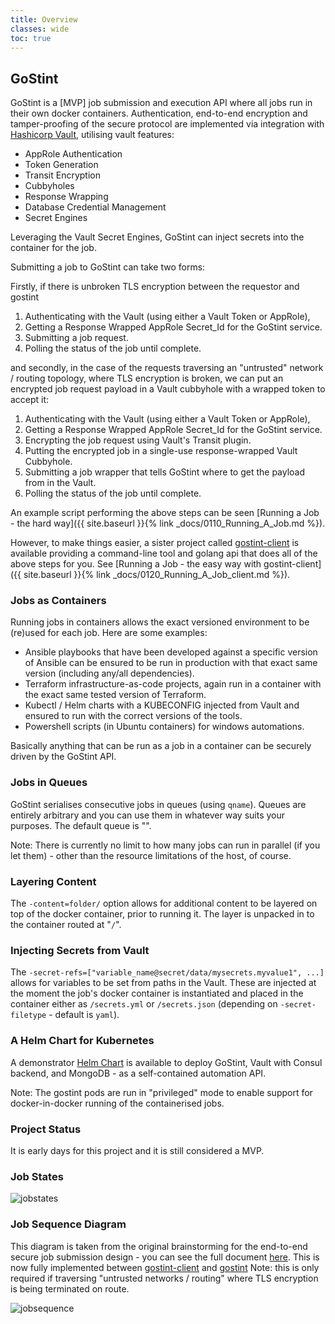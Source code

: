 ```yaml
---
title: Overview
classes: wide
toc: true
---
```

## GoStint
GoStint is a [MVP] job submission and execution API where all jobs run in their
own docker containers.  Authentication, end-to-end encryption and
tamper-proofing of the secure protocol
are implemented via integration with [Hashicorp Vault](https://www.vaultproject.io/),
utilising vault features:

* AppRole Authentication
* Token Generation
* Transit Encryption
* Cubbyholes
* Response Wrapping
* Database Credential Management
* Secret Engines

Leveraging the Vault Secret Engines, GoStint can inject secrets into the container
for the job.

Submitting a job to GoStint can take two forms:

Firstly, if there is unbroken TLS encryption between the requestor and gostint
1. Authenticating with the Vault (using either a Vault Token or AppRole),
2. Getting a Response Wrapped AppRole Secret_Id for the GoStint service.
3. Submitting a job request.
4. Polling the status of the job until complete.

and secondly, in the case of the requests traversing an "untrusted" network /
routing topology, where TLS encryption is broken, we can put an encrypted job
request payload in a Vault cubbyhole with a wrapped token to accept it:

1. Authenticating with the Vault (using either a Vault Token or AppRole),
2. Getting a Response Wrapped AppRole Secret_Id for the GoStint service.
3. Encrypting the job request using Vault's Transit plugin.
4. Putting the encrypted job in a single-use response-wrapped Vault Cubbyhole.
5. Submitting a job wrapper that tells GoStint where to get the payload from in the Vault.
6. Polling the status of the job until complete.

An example script performing the above steps can be seen
[Running a Job - the hard way]({{ site.baseurl }}{% link _docs/0110_Running_A_Job.md %}).

However, to make things easier, a sister project called
[gostint-client](https://github.com/goethite/gostint-client)
is available providing a command-line tool and golang api that does all of the above steps
for you. See
[Running a Job - the easy way with gostint-client]({{ site.baseurl }}{% link _docs/0120_Running_A_Job_client.md %}).

### Jobs as Containers
Running jobs in containers allows the exact versioned environment to be (re)used
for each job. Here are some examples:

* Ansible playbooks that have been developed against a specific version of Ansible
  can be ensured to be run in production with that exact same version (including any/all
  dependencies).
* Terraform infrastructure-as-code projects, again run in a container with the exact
  same tested version of Terraform.
* Kubectl / Helm charts with a KUBECONFIG injected from Vault and ensured to run
  with the correct versions of the tools.
* Powershell scripts (in Ubuntu containers) for windows automations.

Basically anything that can be run as a job in a container can be securely driven
by the GoStint API.

### Jobs in Queues
GoStint serialises consecutive jobs in queues (using `qname`). Queues are entirely
arbitrary and you can use them in whatever way suits your purposes.
The default queue is "".

Note: There is currently no limit to how many jobs can run in parallel (if you
let them) - other than the resource limitations of the host, of course.

### Layering Content
The `-content=folder/` option allows for additional content to be layered on top
of the docker container, prior to running it.  The layer is unpacked in to the
container routed at "`/`".

### Injecting Secrets from Vault
The `-secret-refs=["variable_name@secret/data/mysecrets.myvalue1", ...]` allows for variables
to be set from paths in the Vault.  These are injected at the moment the job's docker
container is instantiated and placed in the container either as `/secrets.yml` or
`/secrets.json`  (depending on `-secret-filetype` - default is `yaml`).

### A Helm Chart for Kubernetes
A demonstrator [Helm Chart](https://github.com/goethite/gostint-helm)
is available to deploy GoStint, Vault with Consul
backend, and MongoDB - as a self-contained automation API.

Note: The gostint pods are run in "privileged" mode to enable
support for docker-in-docker running of the containerised jobs.

### Project Status
It is early days for this project and it is still considered a MVP.

### Job States
![jobstates](https://raw.githubusercontent.com/goethite/gostint/master/docs/jobstates.mermaid.png)

### Job Sequence Diagram
This diagram is taken from the original brainstorming for the end-to-end
secure job submission design - you can see the full document
[here](https://github.com/goethite/gostint/blob/master/docs/jobsequence.md).
This is now fully implemented between
[gostint-client](https://github.com/goethite/gostint-client)
and
[gostint](https://github.com/goethite/gostint)
Note: this is only required if traversing "untrusted networks / routing" where
TLS encryption is being terminated on route.

![jobsequence](https://raw.githubusercontent.com/goethite/gostint/master/docs/job_via_intermediary.mermaid.png)
